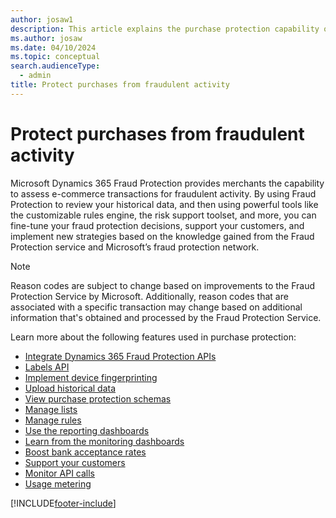 ```yaml
---
author: josaw1
description: This article explains the purchase protection capability of Microsoft Dynamics 365 Fraud Protection.
ms.author: josaw
ms.date: 04/10/2024
ms.topic: conceptual
search.audienceType:
  - admin
title: Protect purchases from fraudulent activity
---
```


# Protect purchases from fraudulent activity

Microsoft Dynamics 365 Fraud Protection provides merchants the capability to assess e-commerce transactions for fraudulent activity. By using Fraud Protection to review your historical data, and then using powerful tools like the customizable rules engine, the risk support toolset, and more, you can fine-tune your fraud protection decisions, support your customers, and implement new strategies based on the knowledge gained from the Fraud Protection service and Microsoft’s fraud protection network.

> [!NOTE]
> Reason codes are subject to change based on improvements to the Fraud Protection Service by Microsoft. Additionally, reason codes that are associated with a specific transaction may change based on additional information that's obtained and processed by the Fraud Protection Service.

Learn more about the following features used in purchase protection:

- [Integrate Dynamics 365 Fraud Protection APIs](integrate-real-time-api.md)
- [Labels API](labels-api.md)
- [Implement device fingerprinting](device-fingerprinting.md)
- [Upload historical data](data-upload.md)
- [View purchase protection schemas](view-purchase-protection-schemas.md)
- [Manage lists](lists.md)
- [Manage rules](rules.md)
- [Use the reporting dashboards](virtual-fraud-analyst.md)
- [Learn from the monitoring dashboards](monitoring-dashboards.md)
- [Boost bank acceptance rates](transaction-acceptance-booster.md)
- [Support your customers](risk-support.md)
- [Monitor API calls](monitoring.md)
- [Usage metering](metering.md)


[!INCLUDE[footer-include](includes/footer-banner.md)]
